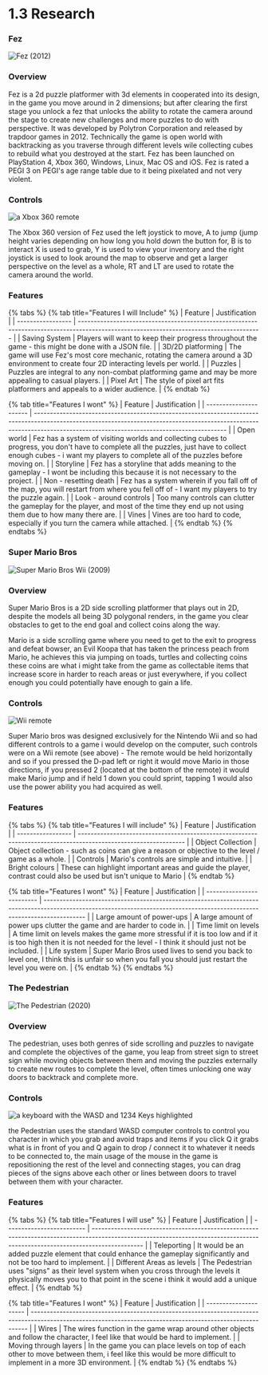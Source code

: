 # 1.3 Research

### Fez

![Fez (2012)](<../.gitbook/assets/image (4) (1).png>)

### Overview&#x20;

Fez is a 2d puzzle platformer with 3d elements in cooperated into its design, in the game you move around in 2 dimensions; but after clearing the first stage you unlock a fez that unlocks the ability to rotate the camera around the stage to create new challenges and more puzzles to do with perspective. It was developed by Polytron Corporation and released by trapdoor games in 2012. Technically the game is open world with backtracking as you traverse through different levels wile collecting cubes to rebuild what you destroyed at the start. Fez has been launched on PlayStation 4, Xbox 360, Windows, Linux, Mac OS and iOS. Fez is rated a PEGI 3 on PEGI's age range table due to it being pixelated and not very violent.

### Controls

![a Xbox 360 remote](<../.gitbook/assets/image (6).png>)

The Xbox 360 version of Fez used the left joystick to move, A to jump (jump height varies depending on how long you hold down the button for, B is to interact X is used to grab, Y is used to view your inventory and the right joystick is used to look around the map to observe and get a larger perspective on the level as a whole, RT and LT are used to rotate the camera around the world.

### Features

{% tabs %}
{% tab title="Features I will Include" %}
| Feature           | Justification                                                                                                                           |
| ----------------- | --------------------------------------------------------------------------------------------------------------------------------------- |
| Saving System     | Players will want to keep their progress throughout the game - this might be done with a JSON file.                                     |
| 3D/2D platforming | The game will use Fez's most core mechanic, rotating the camera around a 3D environment to create four 2D interacting levels per world. |
| Puzzles           | Puzzles are integral to any non-combat platforming game and may be more appealing to casual players.                                    |
| Pixel Art         | The style of pixel art fits platformers and appeals to a wider audience.                                                                |
{% endtab %}

{% tab title="Features I wont" %}
| Feature                | Justification                                                                                                                                                                                                            |
| ---------------------- | ------------------------------------------------------------------------------------------------------------------------------------------------------------------------------------------------------------------------ |
| Open world             | Fez has a system of visiting worlds and collecting cubes to progress, you don't have to complete all the puzzles, just have to collect enough cubes - i want my players to complete all of the puzzles before moving on. |
| Storyline              | Fez has a storyline that adds meaning to the gameplay - I wont be including this because it is not necessary to the project.                                                                                             |
| Non - resetting death  | Fez has a system wherein if you fall off of the map, you will restart from where you fell off of - I want my players to try the puzzle again.                                                                            |
| Look - around controls | Too many controls can clutter the gameplay for the player, and most of the time they end up not using them due to how many there are.                                                                                    |
| Vines                  | Vines are too hard to code, especially if you turn the camera while attached.                                                                                                                                            |
{% endtab %}
{% endtabs %}

### Super Mario Bros

![Super Mario Bros Wii (2009)](<../.gitbook/assets/image (6) (1) (1).png>)

### Overview

Super Mario Bros is a 2D side scrolling platformer that plays out in 2D, despite the models all being 3D polygonal renders, in the game you clear obstacles to get to the end goal and collect coins along the way.

Mario is a side scrolling game where you need to get to the exit to progress and defeat bowser, an Evil Koopa that has taken the princess peach from Mario, he achieves this via jumping on toads, turtles and collecting coins these coins are what i might take from the game as collectable items that increase score in harder to reach areas or just everywhere, if you collect enough you could potentially have enough to gain a life.&#x20;

### Controls

![Wii remote](<../.gitbook/assets/image (1).png>)

Super Mario bros was designed exclusively for the Nintendo Wii and so had different controls to a game i would develop on the computer, such controls were on a Wii remote (see above) - The remote would be held horizontally and so if you pressed the D-pad left or right it would move Mario in those directions, if you pressed 2 (located at the bottom of the remote) it would make Mario jump and if held 1 down you could sprint, tapping 1 would also use the power ability you had acquired as well.

### Features

{% tabs %}
{% tab title="Features I will include" %}
| Feature           | Justification                                                                                                   |
| ----------------- | --------------------------------------------------------------------------------------------------------------- |
| Object Collection | Object collection - such as coins can give a reason or objective to the level / game as a whole.                |
| Controls          | Mario's controls are simple and intuitive.                                                                      |
| Bright colours    | These can highlight important areas and guide the player, contrast could also be used but isn't unique to Mario |
{% endtab %}

{% tab title="Features I wont" %}
| Feature                   | Justification                                                                                                                                                             |
| ------------------------- | ------------------------------------------------------------------------------------------------------------------------------------------------------------------------- |
| Large amount of power-ups | A large amount of power ups clutter the game and are harder to code in.                                                                                                   |
| Time limit on levels      | A time limit on levels makes the game more stressful if it is too low and if it is too high then it is not needed for the level - I think it should just not be included. |
| Life system               | Super Mario Bros used lives to send you back to level one, I think this is unfair so when you fall you should just restart the level you were on.                         |
{% endtab %}
{% endtabs %}

### The Pedestrian

![The Pedestrian (2020)](<../.gitbook/assets/image (6) (1).png>)

### Overview

The pedestrian, uses both genres of side scrolling and puzzles to navigate and complete the objectives of the game, you leap from street sign to street sign while moving objects between them and moving the puzzles externally to create new routes to complete the level, often times unlocking one way doors to backtrack and complete more.

### Controls

![a keyboard with the WASD and 1234 Keys highlighted](<../.gitbook/assets/image (3).png>)

the Pedestrian uses the standard WASD computer controls to control you character in which you grab and avoid traps and items if you click Q it grabs what is in front of you and Q again to drop / connect it to whatever it needs to be connected to, the main usage of the mouse in the game is repositioning the rest of the level and connecting stages, you can drag pieces of the signs above each other or lines between doors to travel between them with your character.

### Features

{% tabs %}
{% tab title="Features I will use" %}
| Feature                   | Justification                                                                                                                                                                |
| ------------------------- | ---------------------------------------------------------------------------------------------------------------------------------------------------------------------------- |
| Teleporting               | It would be an added puzzle element that could enhance the gameplay significantly and not be too hard to implement.                                                          |
| Different Areas as levels | The Pedestrian uses "signs" as their level system when you cross through the levels it physically moves you to that point in the scene i think it would add a unique effect. |
{% endtab %}

{% tab title="Features I wont" %}
| Feature               | Justification                                                                                                                                               |
| --------------------- | ----------------------------------------------------------------------------------------------------------------------------------------------------------- |
| Wires                 | The wires function in the game wrap around other objects and follow the character, I feel like that would be hard to implement.                             |
| Moving through layers | In the game you can place levels on top of each other to move between them, i feel like this would be more difficult to implement in a more 3D environment. |
{% endtab %}
{% endtabs %}
